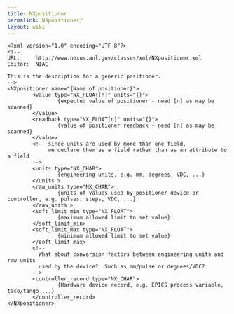 ```yaml
---
title: NXpositioner
permalink: NXpositioner/
layout: wiki
---
```


    <?xml version="1.0" encoding="UTF-8"?>
    <!--
    URL:     http://www.nexus.anl.gov/classes/xml/NXpositioner.xml
    Editor:  NIAC

    This is the description for a generic positioner.
    -->
    <NXpositioner name="{Name of positioner}">
            <value type="NX_FLOAT[n]" units="{}">
                    {expected value of positioner - need [n] as may be scanned}
            </value>
            <readback type="NX_FLOAT[n]" units="{}">
                    {value of positioner readback - need [n] as may be scanned}
            </value>
            <!-- since units are used by more than one field, 
                 we declare them as a field rather than as an attribute to a field
            -->
            <units type="NX_CHAR">
                    {engineering units, e.g. mm, degrees, VDC, ...}
            </units >
            <raw_units type="NX_CHAR">
                    {units of values used by positioner device or controller, e.g. pulses, steps, VDC, ...}
            </raw_units >
            <soft_limit_min type="NX_FLOAT">
                    {maximum allowed limit to set value}
            </soft_limit_min>
            <soft_limit_max type="NX_FLOAT">
                    {minimum allowed limit to set value}
            </soft_limit_max>
            <!--
              What about conversion factors between engineering units and raw units
              used by the device?  Such as mm/pulse or degrees/VDC?
            -->
            <controller_record type="NX_CHAR">
                    {Hardware device record, e.g. EPICS process variable, taco/tango ...}
            </controller_record>
    </NXpositioner>
